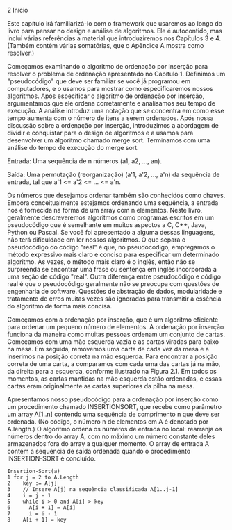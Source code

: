 2 Início

Este capítulo irá familiarizá-lo com o framework que usaremos ao longo do livro para pensar no design e análise de algoritmos. Ele é autocontido, mas inclui várias referências a material que introduziremos nos Capítulos 3 e 4. (Também contém várias somatórias, que o Apêndice A mostra como resolver.)

Começamos examinando o algoritmo de ordenação por inserção para resolver o problema de ordenação apresentado no Capítulo 1. Definimos um "pseudocódigo" que deve ser familiar se você já programou em computadores, e o usamos para mostrar como especificaremos nossos algoritmos. Após especificar o algoritmo de ordenação por inserção, argumentamos que ele ordena corretamente e analisamos seu tempo de execução. A análise introduz uma notação que se concentra em como esse tempo aumenta com o número de itens a serem ordenados. Após nossa discussão sobre a ordenação por inserção, introduzimos a abordagem de dividir e conquistar para o design de algoritmos e a usamos para desenvolver um algoritmo chamado merge sort. Terminamos com uma análise do tempo de execução do merge sort.

Entrada: Uma sequência de n números (a1, a2, ..., an).

Saída: Uma permutação (reorganização) (a'1, a'2, ..., a'n) da sequência de entrada, tal que a'1  <= a'2 <= ... <= a'n.

Os números que desejamos ordenar também são conhecidos como chaves. Embora conceitualmente estejamos ordenando uma sequência, a entrada nos é fornecida na forma de um array com n elementos.
Neste livro, geralmente descreveremos algoritmos como programas escritos em um pseudocódigo que é semelhante em muitos aspectos a C, C++, Java, Python ou Pascal. Se você foi apresentado a alguma dessas linguagens, não terá dificuldade em ler nossos algoritmos. O que separa o pseudocódigo do código "real" é que, no pseudocódigo, empregamos o método expressivo mais claro e conciso para especificar um determinado algoritmo. Às vezes, o método mais claro é o inglês, então não se surpreenda se encontrar uma frase ou sentença em inglês incorporada a uma seção de código "real". Outra diferença entre pseudocódigo e código real é que o pseudocódigo geralmente não se preocupa com questões de engenharia de software. Questões de abstração de dados, modularidade e tratamento de erros muitas vezes são ignoradas para transmitir a essência do algoritmo de forma mais concisa.

Começamos com a ordenação por inserção, que é um algoritmo eficiente para ordenar um pequeno número de elementos. A ordenação por inserção funciona da maneira como muitas pessoas ordenam um conjunto de cartas. Começamos com uma mão esquerda vazia e as cartas viradas para baixo na mesa. Em seguida, removemos uma carta de cada vez da mesa e a inserimos na posição correta na mão esquerda. Para encontrar a posição correta de uma carta, a comparamos com cada uma das cartas já na mão, da direita para a esquerda, conforme ilustrado na Figura 2.1. Em todos os momentos, as cartas mantidas na mão esquerda estão ordenadas, e essas cartas eram originalmente as cartas superiores da pilha na mesa.

Apresentamos nosso pseudocódigo para a ordenação por inserção como um procedimento chamado INSERTIONSORT, que recebe como parâmetro um array A[1..n] contendo uma sequência de comprimento n que deve ser ordenada. (No código, o número n de elementos em A é denotado por A.length.) O algoritmo ordena os números de entrada no local: rearranja os números dentro do array A, com no máximo um número constante deles armazenados fora do array a qualquer momento. O array de entrada A contém a sequência de saída ordenada quando o procedimento INSERTION-SORT é concluído.

```pseudo
Insertion-Sort(a)
1 for j = 2 to A.Length
2    key := A[j]
3    // Insere A[j] na sequência classificada A[1..j-1]
4    i = j - 1
5    while i > 0 and A[i] > key
6      A[i + 1] = A[i]
7      i = i - 1
8    A[i + 1] = key
```

